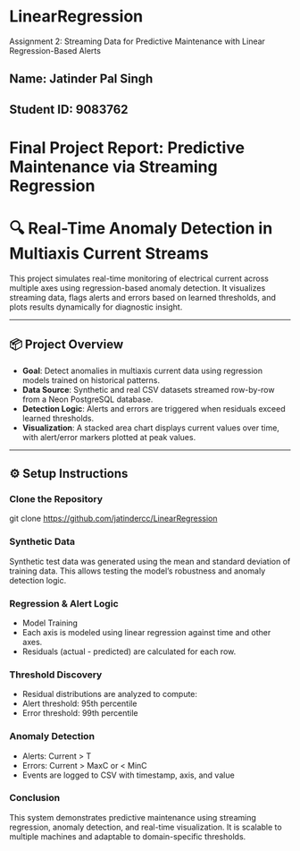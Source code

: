 # LinearRegression
Assignment 2: Streaming Data for Predictive Maintenance with Linear Regression-Based Alerts

## Name:        Jatinder Pal Singh
## Student ID:  9083762


# Final Project Report: Predictive Maintenance via Streaming Regression

# 🔍 Real-Time Anomaly Detection in Multiaxis Current Streams

This project simulates real-time monitoring of electrical current across multiple axes using regression-based anomaly detection. It visualizes streaming data, flags alerts and errors based on learned thresholds, and plots results dynamically for diagnostic insight.

---

## 📦 Project Overview

- **Goal**: Detect anomalies in multiaxis current data using regression models trained on historical patterns.
- **Data Source**: Synthetic and real CSV datasets streamed row-by-row from a Neon PostgreSQL database.
- **Detection Logic**: Alerts and errors are triggered when residuals exceed learned thresholds.
- **Visualization**: A stacked area chart displays current values over time, with alert/error markers plotted at peak values.

---

## ⚙️ Setup Instructions

### Clone the Repository
git clone https://github.com/jatindercc/LinearRegression

### Synthetic Data
Synthetic test data was generated using the mean and standard deviation of training data. This allows testing the model’s robustness and anomaly detection logic.


### Regression & Alert Logic
- Model Training
- Each axis is modeled using linear regression against time and other axes.
- Residuals (actual - predicted) are calculated for each row.
### Threshold Discovery
- Residual distributions are analyzed to compute:
- Alert threshold: 95th percentile
- Error threshold: 99th percentile
### Anomaly Detection
- Alerts: Current > T
- Errors: Current > MaxC or < MinC
- Events are logged to CSV with timestamp, axis, and value
### Conclusion
This system demonstrates predictive maintenance using streaming regression, anomaly detection, and real-time visualization. It is scalable to multiple machines and adaptable to domain-specific thresholds.